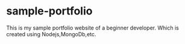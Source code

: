 # sample-portfolio
This is my sample portfolio website of a beginner developer.
Which is created using Nodejs,MongoDb,etc.
